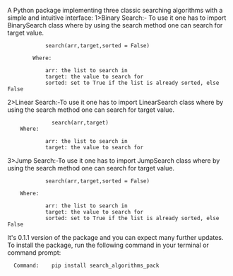 
A Python package implementing three classic searching algorithms with a simple and intuitive interface:
  1>Binary Search:- To use it one has to import BinarySearch class where by using the search method  one can search for target value.

                search(arr,target,sorted = False)
            
            Where:
                
                arr: the list to search in
                target: the value to search for
                sorted: set to True if the list is already sorted, else False

  2>Linear Search:-To use it one has to import LinearSearch class where by using the search method  one can search for target value.

                  search(arr,target)
        Where:
                
                arr: the list to search in
                target: the value to search for

  3>Jump Search:-To use it one has to import JumpSearch class where by using the search method  one can search for target value.

                search(arr,target,sorted = False)
  
        Where:
                
                arr: the list to search in
                target: the value to search for
                sorted: set to True if the list is already sorted, else False

  It's 0.1.1 version of the package and you can expect many further updates.
 To install the package, run the following command in your terminal or command prompt:
      
      Command:    pip install search_algorithms_pack